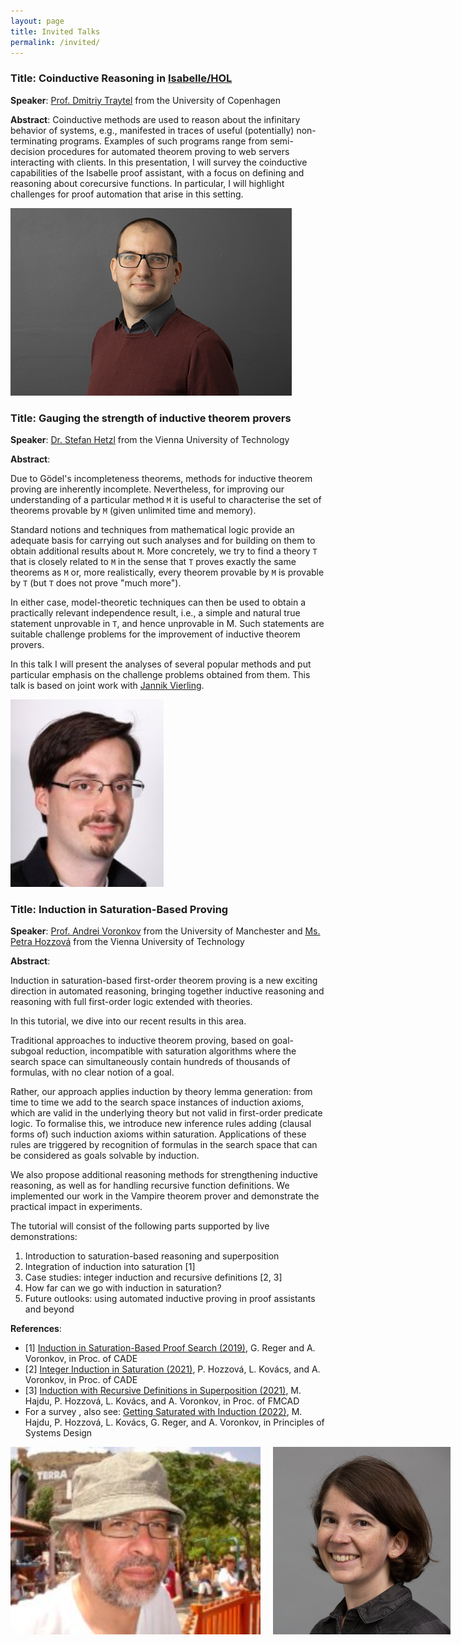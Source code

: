 ```yaml
---
layout: page
title: Invited Talks
permalink: /invited/
---
```


### Title: Coinductive Reasoning in [Isabelle/HOL](https://isabelle.in.tum.de)

**Speaker**: [Prof. Dmitriy Traytel](https://traytel.bitbucket.io) from the University of Copenhagen

**Abstract**: Coinductive methods are used to reason about the infinitary behavior of systems, e.g., manifested in traces of useful (potentially) non-terminating programs. Examples of such programs range from semi-decision procedures for automated theorem proving to web servers interacting with clients. In this presentation, I will survey the coinductive capabilities of the Isabelle proof assistant, with a focus on defining and reasoning about corecursive functions. In particular, I will highlight challenges for proof automation that arise in this setting.

<img src="https://raw.githubusercontent.com/WAIT2024/WAIT2024.github.io/main/image/dmitriy_traytel.png" height="300">

### Title: Gauging the strength of inductive theorem provers

**Speaker**: [Dr. Stefan Hetzl](https://dmg.tuwien.ac.at/hetzl/) from the Vienna University of Technology

**Abstract**:

Due to Gödel's incompleteness theorems, methods for inductive theorem proving
are inherently incomplete. Nevertheless, for improving our understanding of a
particular method `M` it is useful to characterise the set of theorems provable
by `M` (given unlimited time and memory).

Standard notions and techniques from mathematical logic provide an adequate
basis for carrying out such analyses and for building on them to obtain
additional results about `M`. More concretely, we try to find a theory `T` that is
closely related to `M` in the sense that `T` proves exactly the same theorems as `M`
or, more realistically, every theorem provable by `M` is provable by `T` (but `T`
does not prove "much more").

In either case, model-theoretic techniques can then be used to obtain a
practically relevant independence result, i.e., a simple and natural true
statement unprovable in `T`, and hence unprovable in M. Such statements are
suitable challenge problems for the improvement of inductive theorem provers.

In this talk I will present the analyses of several popular methods and put
particular emphasis on the challenge problems obtained from them. This talk is
based on joint work with [Jannik Vierling](https://jvierling.github.io).

<img src="https://raw.githubusercontent.com/WAIT2024/WAIT2024.github.io/main/image/stefan_hetzl.jpeg" height="300">

### Title: Induction in Saturation-Based Proving

**Speaker**: [Prof. Andrei Voronkov](http://voronkov.com) from the University of Manchester and [Ms. Petra Hozzová](https://logic-cs.at/phd/students/petra-hozzova/) from the Vienna University of Technology

**Abstract**:

Induction in saturation-based first-order theorem proving is a new exciting direction in automated reasoning, bringing together inductive reasoning and reasoning with full first-order logic extended with theories.

In this tutorial, we dive into our recent results in this area.

Traditional approaches to inductive theorem proving, based on goal-subgoal reduction, incompatible with saturation algorithms where the search space can simultaneously contain hundreds of thousands of formulas, with no clear notion of a goal.

Rather, our approach applies induction by theory lemma generation: from time to time we add to the search space instances of induction axioms, which are valid in the underlying theory but not valid in first-order predicate logic. To formalise this, we introduce new inference rules adding (clausal forms of) such induction axioms within saturation. Applications of these rules are triggered by recognition of formulas in the search space that can be considered as goals solvable by induction.

We also propose additional reasoning methods for strengthening inductive reasoning, as well as for handling recursive function definitions. We implemented our work in the Vampire theorem prover and demonstrate the practical impact in experiments.

The tutorial will consist of the following parts supported by live demonstrations:

1. Introduction to saturation-based reasoning and superposition
2. Integration of induction into saturation [1]
3. Case studies: integer induction and recursive definitions [2, 3]
4. How far can we go with induction in saturation?
5. Future outlooks: using automated inductive proving in proof assistants and beyond

**References**:
- [1] [Induction in Saturation-Based Proof Search (2019)](https://doi.org/10.1007/978-3-030-29436-6_28), G. Reger and A. Voronkov, in Proc. of CADE 
- [2] [Integer Induction in Saturation (2021)](https://doi.org/10.1007/978-3-030-79876-5_21), P. Hozzová, L. Kovács, and A. Voronkov, in Proc. of CADE 
- [3] [Induction with Recursive Definitions in Superposition (2021)](https://doi.org/10.34727/2021/isbn.978-3-85448-046-4_34), M. Hajdu, P. Hozzová, L. Kovács, and A. Voronkov, in Proc. of FMCAD 
- For a survey , also see: [Getting Saturated with Induction (2022)](https://doi.org/10.1007/978-3-031-22337-2_15), M. Hajdu, P. Hozzová, L. Kovács, G. Reger, and A. Voronkov, in Principles of Systems Design

<div style="display: flex; align-items: center;">
  <img src="https://raw.githubusercontent.com/WAIT2024/WAIT2024.github.io/main/image/andrei_voronkov.jpg" height="300" style="margin-right: 20px;"> <!-- Adjust margin as needed -->
  <img src="https://raw.githubusercontent.com/WAIT2024/WAIT2024.github.io/main/image/petra_hozzova.jpg" height="300">
</div>
